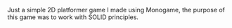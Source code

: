 Just a simple 2D platformer game I made using Monogame, the purpose of this game was to work with SOLID principles.
